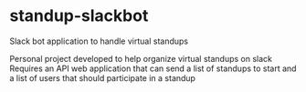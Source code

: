 # standup-slackbot
Slack bot application to handle virtual standups

Personal project developed to help organize virtual standups on slack
Requires an API web application that can send a list of standups to start and a list of users that should participate in a standup